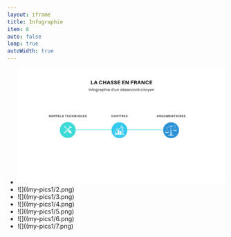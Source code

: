 ```yaml
---
layout: iframe
title: Infographie
item: 8
auto: false
loop: true
autoWidth: true
---
```


* ![](my-pics1/1.png)
* ![]((my-pics1/2.png)
* ![]((my-pics1/3.png)
* ![]((my-pics1/4.png)
* ![]((my-pics1/5.png)
* ![]((my-pics1/6.png)
* ![]((my-pics1/7.png)

